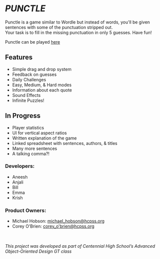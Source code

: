 # ***PUNCTLE***

Punctle is a game similar to Wordle but instead of words, you'll be given sentences with some of the punctuation stripped out.<br/>
Your task is to fill in the missing punctuation in only 5 guesses. Have fun!

Punctle can be played [here](https://emmafradlin.github.io/punctle/)

## Features
- Simple drag and drop system
- Feedback on guesses
- Daily Challenges
- Easy, Medium, & Hard modes
- Information about each quote
- Sound Effects
- Infinite Puzzles!

## In Progress
- Player statistics
- UI for vertical aspect ratios
- Written explanation of the game
- Linked spreadsheet with sentences, authors, & titles
- Many more sentences
- A talking comma?!

### Developers:
- Aneesh
- Anjali
- Bill
- Emma
- Krish

### Product Owners:
- Michael Hobson: [michael_hobson@hcpss.org](michael_hobson@hcpss.org)
- Corey O'Brien: [corey_o'brien@hcpss.org](corey_o'brien@hcpss.org)

<br/><br>
*This project was developed as part of Centennial High School’s Advanced Object-Oriented Design GT class*
